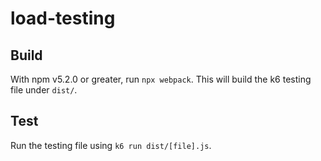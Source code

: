 # load-testing

## Build

With npm v5.2.0 or greater, run `npx webpack`. This will build the k6 testing
file under `dist/`.

## Test

Run the testing file using `k6 run dist/[file].js`.

